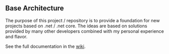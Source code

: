 ## Base Architecture

The purpose of this project / repository is to provide a foundation for new projects based on .net / .net core. The ideas are based on solutions provided by many other developers combined with my personal experience and flavor.

See the full documentation in the [wiki](wiki/home).
